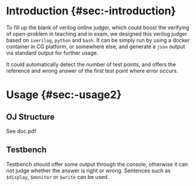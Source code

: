 # Introduction {#sec:-introduction}

To fill up the blank of verilog online judger, which could boost the
verifying of open-problem in teaching and in exam, we designed this
verilog judger based on `iverilog`, `python` and `bash`. It can be
simply run by using a docker container in CG platform, or somewhere
else, and generate a `json` output via standard output for further
usage.

It could automatically detect the number of test points, and offers the
reference and wrong answer of the first test point where error occurs.

# Usage {#sec:-usage2}

## OJ Structure

See doc.pdf

## Testbench

Testbench should offer some output through the console, otherwise it can
not judge whether the answer is right or wrong. Sentences such as
`$display`, `$monitor` or `$write` can be used.

[^1]: If it doesn't pass the main testbench, sub-testbench will work.
    Otherwise, those sub-testbench will be bypassed.
